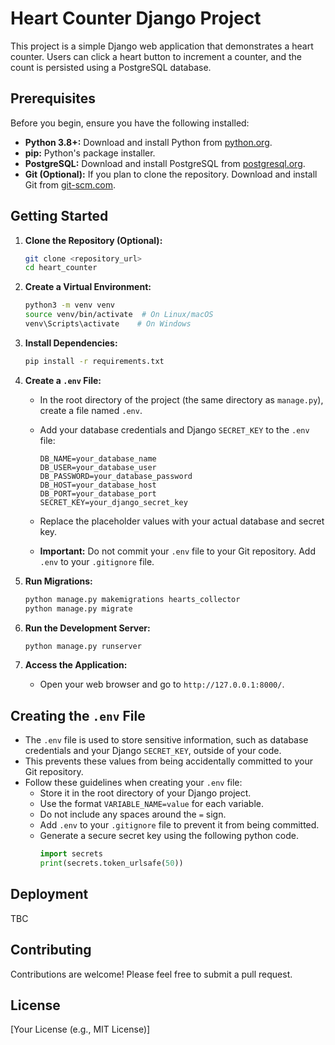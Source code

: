 # Heart Counter Django Project

This project is a simple Django web application that demonstrates a heart counter. Users can click a heart button to increment a counter, and the count is persisted using a PostgreSQL database.

## Prerequisites

Before you begin, ensure you have the following installed:

* **Python 3.8+:** Download and install Python from [python.org](https://www.python.org/).
* **pip:** Python's package installer.
* **PostgreSQL:** Download and install PostgreSQL from [postgresql.org](https://www.postgresql.org/).
* **Git (Optional):** If you plan to clone the repository. Download and install Git from [git-scm.com](https://git-scm.com/).

## Getting Started

1.  **Clone the Repository (Optional):**

    ```bash
    git clone <repository_url>
    cd heart_counter
    ```

2.  **Create a Virtual Environment:**

    ```bash
    python3 -m venv venv
    source venv/bin/activate  # On Linux/macOS
    venv\Scripts\activate    # On Windows
    ```

3.  **Install Dependencies:**

    ```bash
    pip install -r requirements.txt
    ```

4.  **Create a `.env` File:**

    * In the root directory of the project (the same directory as `manage.py`), create a file named `.env`.
    * Add your database credentials and Django `SECRET_KEY` to the `.env` file:

        ```
        DB_NAME=your_database_name
        DB_USER=your_database_user
        DB_PASSWORD=your_database_password
        DB_HOST=your_database_host
        DB_PORT=your_database_port
        SECRET_KEY=your_django_secret_key
        ```

    * Replace the placeholder values with your actual database and secret key.
    * **Important:** Do not commit your `.env` file to your Git repository. Add `.env` to your `.gitignore` file.

5.  **Run Migrations:**

    ```bash
    python manage.py makemigrations hearts_collector
    python manage.py migrate
    ```

6.  **Run the Development Server:**

    ```bash
    python manage.py runserver
    ```

7.  **Access the Application:**

    * Open your web browser and go to `http://127.0.0.1:8000/`.

## Creating the `.env` File

* The `.env` file is used to store sensitive information, such as database credentials and your Django `SECRET_KEY`, outside of your code.
* This prevents these values from being accidentally committed to your Git repository.
* Follow these guidelines when creating your `.env` file:
    * Store it in the root directory of your Django project.
    * Use the format `VARIABLE_NAME=value` for each variable.
    * Do not include any spaces around the `=` sign.
    * Add `.env` to your `.gitignore` file to prevent it from being committed.
    * Generate a secure secret key using the following python code.
        ```python
        import secrets
        print(secrets.token_urlsafe(50))
        ```

## Deployment

TBC 

## Contributing

Contributions are welcome! Please feel free to submit a pull request.

## License

[Your License (e.g., MIT License)]